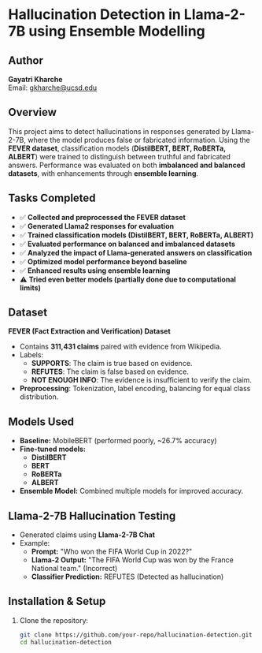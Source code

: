 # Hallucination Detection in Llama-2-7B using Ensemble Modelling

## Author
**Gayatri Kharche**  
Email: gkharche@ucsd.edu  

## Overview
This project aims to detect hallucinations in responses generated by Llama-2-7B, where the model produces false or fabricated information. Using the **FEVER dataset**, classification models (**DistilBERT, BERT, RoBERTa, ALBERT**) were trained to distinguish between truthful and fabricated answers. Performance was evaluated on both **imbalanced and balanced datasets**, with enhancements through **ensemble learning**.

## Tasks Completed
- ✅ **Collected and preprocessed the FEVER dataset**  
- ✅ **Generated Llama2 responses for evaluation**  
- ✅ **Trained classification models (DistilBERT, BERT, RoBERTa, ALBERT)**  
- ✅ **Evaluated performance on balanced and imbalanced datasets**  
- ✅ **Analyzed the impact of Llama-generated answers on classification**  
- ✅ **Optimized model performance beyond baseline**  
- ✅ **Enhanced results using ensemble learning**  
- ⚠ **Tried even better models (partially done due to computational limits)**  

## Dataset
**FEVER (Fact Extraction and Verification) Dataset**  
- Contains **311,431 claims** paired with evidence from Wikipedia.  
- Labels:
  - **SUPPORTS**: The claim is true based on evidence.  
  - **REFUTES**: The claim is false based on evidence.  
  - **NOT ENOUGH INFO**: The evidence is insufficient to verify the claim.  
- **Preprocessing**: Tokenization, label encoding, balancing for equal class distribution.

## Models Used
- **Baseline:** MobileBERT (performed poorly, ~26.7% accuracy)  
- **Fine-tuned models:**  
  - **DistilBERT**
  - **BERT**
  - **RoBERTa**
  - **ALBERT**  
- **Ensemble Model:** Combined multiple models for improved accuracy.  

## Llama-2-7B Hallucination Testing
- Generated claims using **Llama-2-7B Chat**  
- Example:
  - **Prompt:** "Who won the FIFA World Cup in 2022?"  
  - **Llama-2 Output:** "The FIFA World Cup was won by the France National team." (Incorrect)  
  - **Classifier Prediction:** REFUTES (Detected as hallucination)  

## Installation & Setup
1. Clone the repository:
   ```bash
   git clone https://github.com/your-repo/hallucination-detection.git
   cd hallucination-detection

